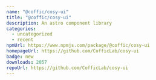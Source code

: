 ```yaml
---
name: "@coffic/cosy-ui"
title: "@coffic/cosy-ui"
description: An astro component library
categories:
  - uncategorized
  - recent
npmUrl: https://www.npmjs.com/package/@coffic/cosy-ui
homepageUrl: https://github.com/CofficLab/cosy-ui
badge: new
downloads: 2057
repoUrl: https://github.com/CofficLab/cosy-ui
---
```

